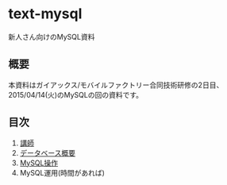 # text-mysql
新人さん向けのMySQL資料

## 概要

本資料はガイアックス/モバイルファクトリー合同技術研修の2日目、2015/04/14(火)のMySQLの回の資料です。

## 目次

1. [講師](docs/00_presenter.md)
1. [データベース概要](docs/01_database_overview.md)
1. [MySQL操作](docs/02_mysq_operation.md)
1. MySQL運用(時間があれば)


